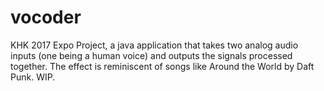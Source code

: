 # vocoder

KHK 2017 Expo Project, a java application that takes two analog audio inputs (one being a human voice) and outputs the signals processed together. The effect is reminiscent of songs like Around the World by Daft Punk. WIP.
